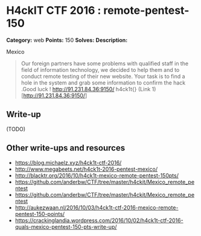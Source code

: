 # H4ckIT CTF 2016 : remote-pentest-150

**Category:** web
**Points:** 150
**Solves:**
**Description:**

Mexico

> Our foreign partners have some problems with qualified staff in the field of information technology, we decided to help them and to conduct remote testing of their new website. Your task is to find a hole in the system and grab some information to confirm the hack .Good luck ! <http://91.231.84.36:9150/> h4ck1t{} (Link 1)[<http://91.231.84.36:9150/>]

## Write-up

(TODO)

## Other write-ups and resources

* https://blog.michaelz.xyz/h4ck1t-ctf-2016/
* http://www.megabeets.net/h4ck1t-2016-pentest-mexico/
* http://blacktr.org/2016/10/h4ck1t-mexico-remote-pentest-150pts/
* https://github.com/anderbw/CTF/tree/master/h4ckit/Mexico_remote_pentest
* https://github.com/anderbw/CTF/tree/master/h4ckit/Mexico_remote_pentest
* http://aukezwaan.nl/2016/10/03/h4ck1t-ctf-2016-mexico-remote-pentest-150-points/
* https://crackinglandia.wordpress.com/2016/10/02/h4ck1t-ctf-2016-quals-mexico-pentest-150-pts-write-up/
